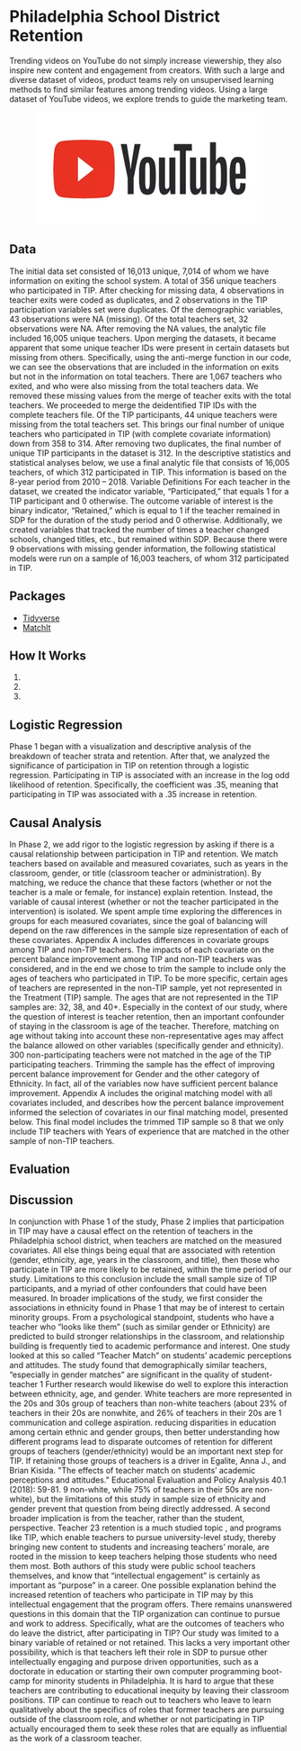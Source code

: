 # Philadelphia School District Retention

Trending videos on YouTube do not simply increase viewership, they also inspire new content and engagement from creators. With such a large and diverse dataset of videos, product teams rely on unsupervised learning methods to find similar features among trending videos. Using a large dataset of YouTube videos, we explore trends to guide the marketing team.


<p align="center">
<img src="https://github.com/katjanewilson/WhartonAnalytics-YouTube/blob/master/images/youtube_logo.png"
  alt="Size Limit comment in pull request about bundle size changes"
  width="400" height="200">
</p>

## Data

The initial data set consisted of 16,013 unique, 7,014 of whom we have information on exiting the school system. A total of 356 unique teachers who participated in TIP. After checking for missing data, 4 observations in teacher exits were coded as duplicates, and 2 observations in the TIP participation variables set were duplicates. Of the demographic variables, 43 observations were NA (missing). Of the total teachers set, 32 observations were NA. After removing the NA values, the analytic file included 16,005 unique teachers.
Upon merging the datasets, it became apparent that some unique teacher IDs were present in certain datasets but missing from others. Specifically, using the anti-merge function in our code, we can see the observations that are included in the information on exits but not in the information on total teachers. There are 1,067 teachers who exited, and who were also missing from the total teachers data. We removed these missing values from the merge of teacher exits with the total teachers.
We proceeded to merge the deidentified TIP IDs with the complete teachers file. Of the TIP participants, 44 unique teachers were missing from the total teachers set. This brings our final number of unique teachers who participated in TIP (with complete covariate information) down from 358 to 314. After removing two duplicates, the final number of unique TIP participants in the dataset is 312.
In the descriptive statistics and statistical analyses below, we use a final analytic file that consists of 16,005 teachers, of which 312 participated in TIP. This information is based on the 8-year period from 2010 – 2018.
Variable Definitions
For each teacher in the dataset, we created the indicator variable, “Participated,” that equals 1 for a TIP participant and 0 otherwise. The outcome variable of interest is the binary indicator, “Retained,” which is equal to 1 if the teacher remained in SDP for the duration of the study period and 0 otherwise. Additionally, we created variables that tracked the number of times a teacher changed schools, changed titles, etc., but remained within SDP. Because there were 9 observations with missing gender information, the following statistical models were run on a sample of 16,003 teachers, of whom 312 participated in TIP.


## Packages

* [Tidyverse](https://cran.r-project.org/web/packages/tidyverse/tidyverse.pdf)
* [MatchIt](https://cran.r-project.org/web/packages/ClusterR/ClusterR.pdf)

## How It Works

1. 

2.

3.

## Logistic Regression

Phase 1 began with a visualization and descriptive analysis of the breakdown of teacher strata and retention. After that, we analyzed the significance of participation in TIP on retention through a logistic regression. Participating in TIP is associated with an increase in the log odd likelihood of retention. Specifically, the coefficient was .35, meaning that participating in TIP was associated with a .35 increase in retention.

## Causal Analysis

In Phase 2, we add rigor to the logistic regression by asking if there is a causal relationship between participation in TIP and retention. We match teachers based on available and measured covariates, such as years in the classroom, gender, or title (classroom teacher or administration). By matching, we reduce the chance that these factors (whether or not the teacher is a male or female, for instance) explain retention. Instead, the variable of causal interest (whether or not the teacher participated in the intervention) is isolated.
We spent ample time exploring the differences in groups for each measured covariates, since the goal of balancing will depend on the raw differences in the sample size representation of each of these covariates. Appendix A includes differences in covariate groups among TIP and non-TIP teachers. The impacts of each covariate on the percent balance improvement among TIP and non-TIP teachers was considered, and in the end we chose to trim the sample to include only the ages of teachers who participated in TIP.
To be more specific, certain ages of teachers are represented in the non-TIP sample, yet not represented in the Treatment (TIP) sample. The ages that are not represented in the TIP samples are: 32, 38, and 40+. Especially in the context of our study, where the question of interest is teacher retention, then an important confounder of staying in the classroom is age of the teacher. Therefore, matching on age without taking into account these non-representative ages may affect the balance allowed on other variables (specifically gender and ethnicity). 300 non-participating teachers were not matched in the age of the TIP participating teachers.
Trimming the sample has the effect of improving percent balance improvement for Gender and the other category of Ethnicity. In fact, all of the variables now have sufficient percent balance improvement. Appendix A includes the original matching model with all covariates included, and describes how the percent balance improvement informed the selection of covariates in our final matching model, presented below. This final model includes the trimmed TIP sample so
8
that we only include TIP teachers with Years of experience that are matched in the other sample of non-TIP teachers.


## Evaluation

## Discussion

In conjunction with Phase 1 of the study, Phase 2 implies that participation in TIP may have a causal effect on the retention of teachers in the Philadelphia school district, when teachers are matched on the measured covariates. All else things being equal that are associated with retention (gender, ethnicity, age, years in the classroom, and title), then those who participate in TIP are more likely to be retained, within the time period of our study. Limitations to this conclusion include the small sample size of TIP participants, and a myriad of other confounders that could have been measured.
In broader implications of the study, we first consider the associations in ethnicity found in Phase 1 that may be of interest to certain minority groups. From a psychological standpoint, students who have a teacher who “looks like them” (such as similar gender or Ethnicity) are predicted to build stronger relationships in the classroom, and relationship building is frequently tied to academic performance and interest. One study looked at this so called “Teacher Match” on students’ academic perceptions and attitudes. The study found that demographically similar teachers, “especially in gender matches” are significant in the quality of student-teacher
1
Further research would likewise do well to explore this interaction between ethnicity, age, and gender. White teachers are more represented in the 20s and 30s group of teachers than non-white teachers (about 23% of teachers in their 20s are nonwhite, and 26% of teachers in their 20s are
1
communication and college aspiration.
reducing disparities in education among certain ethnic and gender groups, then better understanding how different programs lead to disparate outcomes of retention for different groups of teachers (gender/ethnicity) would be an important next step for TIP.
If retaining those groups of teachers is a driver in
  Egalite, Anna J., and Brian Kisida. "The effects of teacher match on students’ academic
 perceptions and attitudes." Educational Evaluation and Policy Analysis 40.1 (2018): 59-81.
9
non-white, while 75% of teachers in their 50s are non-white), but the limitations of this study in sample size of ethnicity and gender prevent that question from being directly addressed.
A second broader implication is from the teacher, rather than the student, perspective. Teacher
23
retention is a much studied topic , and programs like TIP, which enable teachers to pursue
university-level study, thereby bringing new content to students and increasing teachers’ morale, are rooted in the mission to keep teachers helping those students who need them most. Both authors of this study were public school teachers themselves, and know that “intellectual engagement” is certainly as important as “purpose” in a career. One possible explanation behind the increased retention of teachers who participate in TIP may by this intellectual engagement that the program offers.
There remains unanswered questions in this domain that the TIP organization can continue to pursue and work to address. Specifically, what are the outcomes of teachers who do leave the district, after participating in TIP? Our study was limited to a binary variable of retained or not retained. This lacks a very important other possibility, which is that teachers left their role in SDP to pursue other intellectually engaging and purpose driven opportunities, such as a doctorate in education or starting their own computer programming boot-camp for minority students in Philadelphia. It is hard to argue that these teachers are contributing to educational inequity by leaving their classroom positions. TIP can continue to reach out to teachers who leave to learn qualitatively about the specifics of roles that former teachers are pursuing outside of the classroom role, and whether or not participating in TIP actually encouraged them to seek these roles that are equally as influential as the work of a classroom teacher.
